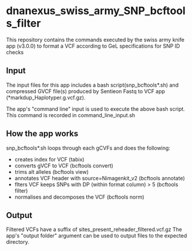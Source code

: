 # dnanexus_swiss_army_SNP_bcftools_filter
This repository contains the commands executed by the swiss army knife app (v3.0.0) to format a VCF according to GeL specifications for SNP ID checks

## Input
The input files for this app includes a bash script(snp_bcftools*.sh) and compressed GVCF file(s) produced by Sentieon Fastq to VCF app (*markdup_Haplotyper.g.vcf.gz).

The app's "command line" input is used to execute the above bash script. This command is recorded in command_line_input.sh

## How the app works
snp_bcftools*.sh loops through each gCVFs and does the following:
- creates index for VCF (tabix)
- converts gVCF to VCF (bcftools convert)
- trims alt alleles (bcftools view)
- annotates VCF header with source=Nimagenkit_v2 (bcftools annotate)
- flters VCF keeps SNPs with DP (within format column) > 5 (bcftools filter)
- normalises and decomposes the VCF (bcftools norm)

## Output
Filtered VCFs have a suffix of sites_present_reheader_filtered.vcf.gz The app's "output folder" argument can be used to output files to the expected directory.
